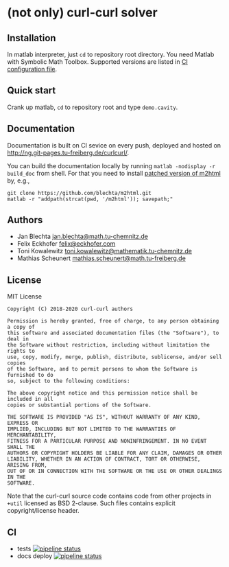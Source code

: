 # (not only) curl-curl solver #


## Installation ##

In matlab interpreter, just `cd` to repository root directory.
You need Matlab with Symbolic Math Toolbox. Supported versions
are listed in [CI configuration file](.gitlab-ci.yml).


## Quick start ##

Crank up matlab, `cd` to repository root and type `demo.cavity`.


## Documentation ##

Documentation is built on CI sevice on every push, deployed and
hosted on <http://ng.git-pages.tu-freiberg.de/curlcurl/>.

You can build the documentation locally by running
`matlab -nodisplay -r build_doc` from shell. For that you need
to install [patched version of m2html](https://github.com/blechta/m2html)
by, e.g.,

```shell
git clone https://github.com/blechta/m2html.git
matlab -r "addpath(strcat(pwd, '/m2html')); savepath;"
```

## Authors ##

* Jan Blechta <jan.blechta@math.tu-chemnitz.de>
* Felix Eckhofer <felix@eckhofer.com>
* Toni Kowalewitz <toni.kowalewitz@mathematik.tu-chemnitz.de>
* Mathias Scheunert <mathias.scheunert@math.tu-freiberg.de>


## License ##

MIT License
```
Copyright (C) 2018-2020 curl-curl authors

Permission is hereby granted, free of charge, to any person obtaining a copy of
this software and associated documentation files (the "Software"), to deal in
the Software without restriction, including without limitation the rights to
use, copy, modify, merge, publish, distribute, sublicense, and/or sell copies
of the Software, and to permit persons to whom the Software is furnished to do
so, subject to the following conditions:

The above copyright notice and this permission notice shall be included in all
copies or substantial portions of the Software.

THE SOFTWARE IS PROVIDED "AS IS", WITHOUT WARRANTY OF ANY KIND, EXPRESS OR
IMPLIED, INCLUDING BUT NOT LIMITED TO THE WARRANTIES OF MERCHANTABILITY,
FITNESS FOR A PARTICULAR PURPOSE AND NONINFRINGEMENT. IN NO EVENT SHALL THE
AUTHORS OR COPYRIGHT HOLDERS BE LIABLE FOR ANY CLAIM, DAMAGES OR OTHER
LIABILITY, WHETHER IN AN ACTION OF CONTRACT, TORT OR OTHERWISE, ARISING FROM,
OUT OF OR IN CONNECTION WITH THE SOFTWARE OR THE USE OR OTHER DEALINGS IN THE
SOFTWARE.
```


Note that the curl-curl source code contains code from other projects
in `+util` licensed as BSD 2-clause. Such files contains explicit
copyright/license header.


## CI ##

* tests [![pipeline status](https://gitlab.hrz.tu-chemnitz.de/geosax/curlcurl/badges/master/pipeline.svg)](https://gitlab.hrz.tu-chemnitz.de/geosax/curlcurl/commits/master)
* docs deploy [![pipeline status](https://git.tu-freiberg.de/ng/curlcurl/badges/master/pipeline.svg)](https://git.tu-freiberg.de/ng/curlcurl/commits/master)
